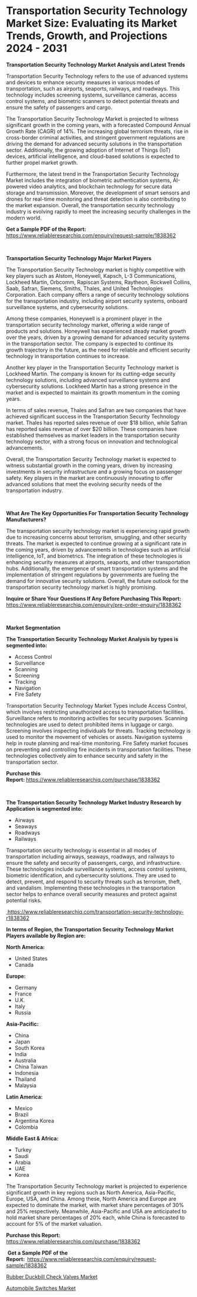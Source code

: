 <p><h1>Transportation Security Technology Market Size: Evaluating its Market Trends, Growth, and Projections 2024 - 2031</h1></p><p><strong>Transportation Security Technology Market Analysis and Latest Trends</strong></p>
<p><p>Transportation Security Technology refers to the use of advanced systems and devices to enhance security measures in various modes of transportation, such as airports, seaports, railways, and roadways. This technology includes screening systems, surveillance cameras, access control systems, and biometric scanners to detect potential threats and ensure the safety of passengers and cargo.</p><p>The Transportation Security Technology Market is projected to witness significant growth in the coming years, with a forecasted Compound Annual Growth Rate (CAGR) of 14%. The increasing global terrorism threats, rise in cross-border criminal activities, and stringent government regulations are driving the demand for advanced security solutions in the transportation sector. Additionally, the growing adoption of Internet of Things (IoT) devices, artificial intelligence, and cloud-based solutions is expected to further propel market growth.</p><p>Furthermore, the latest trend in the Transportation Security Technology Market includes the integration of biometric authentication systems, AI-powered video analytics, and blockchain technology for secure data storage and transmission. Moreover, the development of smart sensors and drones for real-time monitoring and threat detection is also contributing to the market expansion. Overall, the transportation security technology industry is evolving rapidly to meet the increasing security challenges in the modern world.</p></p>
<p><strong>Get a Sample PDF of the Report:&nbsp;</strong> <a href="https://www.reliableresearchiq.com/enquiry/request-sample/1838362">https://www.reliableresearchiq.com/enquiry/request-sample/1838362</a></p>
<p>&nbsp;</p>
<p><strong>Transportation Security Technology Major Market Players</strong></p>
<p><p>The Transportation Security Technology market is highly competitive with key players such as Alstom, Honeywell, Kapsch, L-3 Communications, Lockheed Martin, Orbcomm, Rapiscan Systems, Raytheon, Rockwell Collins, Saab, Safran, Siemens, Smiths, Thales, and United Technologies Corporation. Each company offers a range of security technology solutions for the transportation industry, including airport security systems, onboard surveillance systems, and cybersecurity solutions.</p><p>Among these companies, Honeywell is a prominent player in the transportation security technology market, offering a wide range of products and solutions. Honeywell has experienced steady market growth over the years, driven by a growing demand for advanced security systems in the transportation sector. The company is expected to continue its growth trajectory in the future, as the need for reliable and efficient security technology in transportation continues to increase.</p><p>Another key player in the Transportation Security Technology market is Lockheed Martin. The company is known for its cutting-edge security technology solutions, including advanced surveillance systems and cybersecurity solutions. Lockheed Martin has a strong presence in the market and is expected to maintain its growth momentum in the coming years.</p><p>In terms of sales revenue, Thales and Safran are two companies that have achieved significant success in the Transportation Security Technology market. Thales has reported sales revenue of over $18 billion, while Safran has reported sales revenue of over $20 billion. These companies have established themselves as market leaders in the transportation security technology sector, with a strong focus on innovation and technological advancements.</p><p>Overall, the Transportation Security Technology market is expected to witness substantial growth in the coming years, driven by increasing investments in security infrastructure and a growing focus on passenger safety. Key players in the market are continuously innovating to offer advanced solutions that meet the evolving security needs of the transportation industry.</p></p>
<p>&nbsp;</p>
<p><strong>What Are The Key Opportunities For Transportation Security Technology Manufacturers?</strong></p>
<p><p>The transportation security technology market is experiencing rapid growth due to increasing concerns about terrorism, smuggling, and other security threats. The market is expected to continue growing at a significant rate in the coming years, driven by advancements in technologies such as artificial intelligence, IoT, and biometrics. The integration of these technologies is enhancing security measures at airports, seaports, and other transportation hubs. Additionally, the emergence of smart transportation systems and the implementation of stringent regulations by governments are fueling the demand for innovative security solutions. Overall, the future outlook for the transportation security technology market is highly promising.</p></p>
<p><strong>Inquire or Share Your Questions If Any Before Purchasing This Report:</strong> <a href="https://www.reliableresearchiq.com/enquiry/pre-order-enquiry/1838362">https://www.reliableresearchiq.com/enquiry/pre-order-enquiry/1838362</a></p>
<p>&nbsp;</p>
<p><strong>Market Segmentation</strong></p>
<p><strong>The Transportation Security Technology Market Analysis by types is segmented into:</strong></p>
<p><ul><li>Access Control</li><li>Surveillance</li><li>Scanning</li><li>Screening</li><li>Tracking</li><li>Navigation</li><li>Fire Safety</li></ul></p>
<p><p>Transportation Security Technology Market Types include Access Control, which involves restricting unauthorized access to transportation facilities. Surveillance refers to monitoring activities for security purposes. Scanning technologies are used to detect prohibited items in luggage or cargo. Screening involves inspecting individuals for threats. Tracking technology is used to monitor the movement of vehicles or assets. Navigation systems help in route planning and real-time monitoring. Fire Safety market focuses on preventing and controlling fire incidents in transportation facilities. These technologies collectively aim to enhance security and safety in the transportation sector.</p></p>
<p><strong>Purchase this Report:&nbsp;</strong><a href="https://www.reliableresearchiq.com/purchase/1838362">https://www.reliableresearchiq.com/purchase/1838362</a></p>
<p>&nbsp;</p>
<p><strong>The Transportation Security Technology Market Industry Research by Application is segmented into:</strong></p>
<p><ul><li>Airways</li><li>Seaways</li><li>Roadways</li><li>Railways</li></ul></p>
<p><p>Transportation security technology is essential in all modes of transportation including airways, seaways, roadways, and railways to ensure the safety and security of passengers, cargo, and infrastructure. These technologies include surveillance systems, access control systems, biometric identification, and cybersecurity solutions. They are used to detect, prevent, and respond to security threats such as terrorism, theft, and vandalism. Implementing these technologies in the transportation sector helps to enhance overall security measures and protect against potential risks.</p></p>
<p><a href="https://www.reliableresearchiq.com/transportation-security-technology-r1838362">&nbsp;https://www.reliableresearchiq.com/transportation-security-technology-r1838362</a></p>
<p><strong>In terms of Region, the Transportation Security Technology Market Players available by Region are:</strong></p>
<p>
    <p> <strong> North America: </strong>
        <ul>
            <li>United States</li>
            <li>Canada</li>
        </ul>
        </p> 
    <p> <strong> Europe: </strong>
        <ul>
            <li>Germany</li>
            <li>France</li>
            <li>U.K.</li>
            <li>Italy</li>
            <li>Russia</li>
        </ul>
        </p> 
    <p> <strong> Asia-Pacific: </strong>
        <ul>
            <li>China</li>
            <li>Japan</li>
            <li>South Korea</li>
            <li>India</li>
            <li>Australia</li>
            <li>China Taiwan</li>
            <li>Indonesia</li>
            <li>Thailand</li>
            <li>Malaysia</li>
        </ul>
        </p> 
    <p> <strong> Latin America: </strong>
        <ul>
            <li>Mexico</li>
            <li>Brazil</li>
            <li>Argentina Korea</li>
            <li>Colombia</li>
        </ul>
        </p> 
    <p> <strong> Middle East & Africa: </strong>
        <ul>
            <li>Turkey</li>
            <li>Saudi</li>
            <li>Arabia</li>
            <li>UAE</li>
            <li>Korea</li>
        </ul>
    </p>
    </p>
<p><p>The Transportation Security Technology market is projected to experience significant growth in key regions such as North America, Asia-Pacific, Europe, USA, and China. Among these, North America and Europe are expected to dominate the market, with market share percentages of 30% and 25% respectively. Meanwhile, Asia-Pacific and USA are anticipated to hold market share percentages of 20% each, while China is forecasted to account for 5% of the market valuation.</p></p>
<p><strong>Purchase this Report: </strong><a href="https://www.reliableresearchiq.com/purchase/1838362">https://www.reliableresearchiq.com/purchase/1838362</a></p>
<p>&nbsp;<strong>Get a Sample PDF of the Report:&nbsp;&nbsp;</strong><a href="https://www.reliableresearchiq.com/enquiry/request-sample/1838362">https://www.reliableresearchiq.com/enquiry/request-sample/1838362</a></p>
<p><strong></strong></p>
<p><p><a href="https://github.com/SheilaBruen2023/Market-Research-Report-List-2/blob/main/rubber-duckbill-check-valves-market.md">Rubber Duckbill Check Valves Market</a></p><p><a href="https://view.publitas.com/reportprime-1/an-in-depth-analysis-of-the-global-automobile-switches-market-scope-and-its-rapid-growing-11-8-cagr-forcasted-for-period-from-2024-to-2031/">Automobile Switches Market</a></p></p>